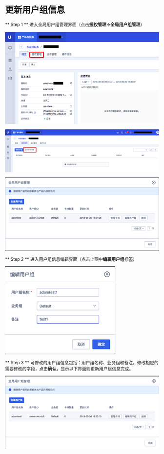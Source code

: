 

# 更新用户组信息

\*\* Step 1 \*\* 进入全局用户组管理界面（点击**授权管理-\>全局用户组管理**）

![](/images/operation/mgr_client/create_client_1.png)

![](/images/operation/mgr_client/create_client_2.png)

![](/images/operation/mgr_client/create_client_5.png)

\*\* Step 2 \*\* 进入用户组信息编辑界面（点击上图中**编辑用户组**标签）

![](/images/operation/mgr_client/edit_client_1.png)

\*\* Step 3 \*\*
可修改的用户组信息包括：用户组名称、业务组和备注。修改相应的需要修改的字段，点击**确认**，显示以下界面则更新用户组信息完成。

![](/images/operation/mgr_client/edit_client_2.png)
